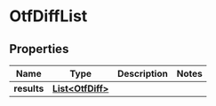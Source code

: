 

# OtfDiffList


## Properties

Name | Type | Description | Notes
------------ | ------------- | ------------- | -------------
**results** | [**List&lt;OtfDiff&gt;**](OtfDiff.md) |  | 



